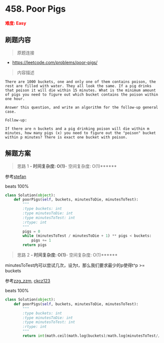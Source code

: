 # 458. Poor Pigs

**<font color=red>难度: Easy</font>**

## 刷题内容

> 原题连接

* https://leetcode.com/problems/poor-pigs/

> 内容描述

```
There are 1000 buckets, one and only one of them contains poison, the rest are filled with water. They all look the same. If a pig drinks that poison it will die within 15 minutes. What is the minimum amount of pigs you need to figure out which bucket contains the poison within one hour.

Answer this question, and write an algorithm for the follow-up general case.

Follow-up:

If there are n buckets and a pig drinking poison will die within m minutes, how many pigs (x) you need to figure out the "poison" bucket within p minutes? There is exact one bucket with poison.
```

## 解题方案

> 思路 1
******- 时间复杂度: O(1)******- 空间复杂度: O(1)******

参考[stefan](https://leetcode.com/problems/poor-pigs/discuss/94266/Another-explanation-and-solution)

beats 100% 
```python
class Solution(object):
    def poorPigs(self, buckets, minutesToDie, minutesToTest):
        """
        :type buckets: int
        :type minutesToDie: int
        :type minutesToTest: int
        :rtype: int
        """
        pigs = 0
        while (minutesToTest / minutesToDie + 1) ** pigs < buckets:
            pigs += 1
        return pigs
```



> 思路 2
******- 时间复杂度: O(1)******- 空间复杂度: O(1)******

minutesToTest内可以尝试几次，设为t，那么我们要求最少的p使得t^p >= buckets

参考[zzg_zzm](https://leetcode.com/problems/poor-pigs/discuss/94305/1-line-solution-with-detailed-problem-clarification-and-math-proof-(please-read-if-you-really-want-to-know-what-this-problem-means)), [ckcz123](https://leetcode.com/problems/poor-pigs/discuss/94300/One-line-solution-with-detailed-explanation)

beats 100% 

```python
class Solution(object):
    def poorPigs(self, buckets, minutesToDie, minutesToTest):
        """
        :type buckets: int
        :type minutesToDie: int
        :type minutesToTest: int
        :rtype: int
        """
        return int(math.ceil(math.log(buckets)/math.log(minutesToTest//minutesToDie+1))) 
```



















